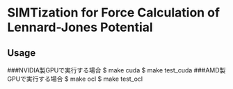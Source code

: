 # SIMTization for Force Calculation of Lennard-Jones Potential

## Usage 
###NVIDIA製GPUで実行する場合
    $ make cuda
    $ make test_cuda
###AMD製GPUで実行する場合
    $ make ocl
    $ make test_ocl
    
